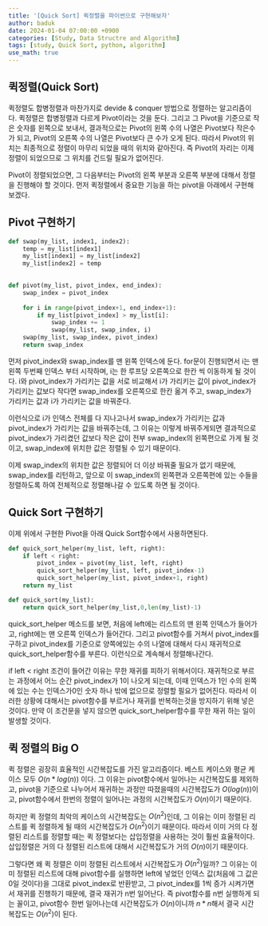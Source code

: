 ```yaml
---
title: '[Quick Sort] 퀵정렬을 파이썬으로 구현해보자'
author: baduk
date: 2024-01-04 07:00:00 +0900
categories: [Study, Data Structre and Algorithm]
tags: [study, Quick Sort, python, algorithm]
use_math: true
---
```

<script async src="https://pagead2.googlesyndication.com/pagead/js/adsbygoogle.js?client=ca-pub-2582023706445264"
     crossorigin="anonymous"></script>

## 퀵정렬(Quick Sort)
퀵정렬도 합병정렬과 마찬가지로 devide & conquer 방법으로 정렬하는 알고리즘이다. 퀵정렬은 합병정렬과 다르게 Pivot이라는 것을 둔다. 그리고 그 Pivot을 기준으로 작은 숫자를 왼쪽으로 보내서, 결과적으로는 Pivot의 왼쪽 수의 나열은 Pivot보다 작은수가 되고, Pivot의 오른쪽 수의 나열은 Pivot보다 큰 수가 오게 된다. 따라서 Pivot의 위치는 최종적으로 정렬이 마무리 되었을 때의 위치와 같아진다. 즉 Pivot의 자리는 이제 정렬이 되었으므로 그 위치를 건드릴 필요가 없어진다.

Pivot이 정렬되었으면, 그 다음부터는 Pivot의 왼쪽 부분과 오른쪽 부분에 대해서 정렬을 진행해야 할 것이다. 먼저 퀵정렬에서 중요한 기능을 하는 pivot을 아래에서 구현해보겠다.

## Pivot 구현하기
```python
def swap(my_list, index1, index2):
    temp = my_list[index1]
    my_list[index1] = my_list[index2]
    my_list[index2] = temp
    

def pivot(my_list, pivot_index, end_index):
    swap_index = pivot_index
    
    for i in range(pivot_index+1, end_index+1):
        if my_list[pivot_index] > my_list[i]:
            swap_index += 1
            swap(my_list, swap_index, i)
    swap(my_list, swap_index, pivot_index)
    return swap_index
```
먼저 pivot_index와 swap_index를 맨 왼쪽 인덱스에 둔다. for문이 진행되면서 i는 맨 왼쪽 두번째 인덱스 부터 시작하며, i는 한 루프당 오른쪽으로 한칸 씩 이동하게 될 것이다. i와 pivot_index가 가리키는 값을 서로 비교해서 i가 가리키는 값이 pivot_index가 가리키는 값보다 작다면 swap_index를 오른쪽으로 한칸 옮겨 주고, swap_index가 가리키는 값과 i가 가리키는 값을 바꿔준다.

이런식으로 i가 인덱스 전체를 다 지나고나서 swap_index가 가리키는 값과 pivot_index가 가리키는 값을 바꿔주는데, 그 이유는 이렇게 바꿔주게되면 결과적으로 pivot_index가 가리켰던 값보다 작은 값이 전부 swap_index의 왼쪽편으로 가게 될 것이고, swap_index에 위치한 값은 정렬될 수 있기 때문이다.

이제 swap_index의 위치한 값은 정렬되어 더 이상 바꿔줄 필요가 없기 때문에, swap_index를 리턴하고, 앞으로 이 swap_index의 왼쪽편과 오른쪽편에 있는 수들을 정렬하도록 하여 전체적으로 정렬해나갈 수 있도록 하면 될 것이다.


## Quick Sort 구현하기
이제 위에서 구현한 Pivot을 아래 Quick Sort함수에서 사용하면된다.

```python
def quick_sort_helper(my_list, left, right):
    if left < right:
        pivot_index = pivot(my_list, left, right)
        quick_sort_helper(my_list, left, pivot_index-1)
        quick_sort_helper(my_list, pivot_index+1, right)
    return my_list

def quick_sort(my_list):
    return quick_sort_helper(my_list,0,len(my_list)-1)

```
quick_sort_helper 메소드를 보면, 처음에 left에는 리스트의 맨 왼쪽 인덱스가 들어가고, right에는 맨 오른쪽 인덱스가 들어간다. 그리고 pivot함수를 거쳐서 pivot_index를 구하고 pivot_index를 기준으로 양쪽에있는 수의 나열에 대해서 다시 재귀적으로 quick_sort_helper함수를 부른다. 이런식으로 계속해서 정렬해나간다.

if left < right 조건이 들어간 이유는 무한 재귀를 피하기 위해서이다. 재귀적으로 부르는 과정에서 어느 순간 pivot_index가 1이 나오게 되는데, 이때 인덱스가 1인 수의 왼쪽에 있는 수는 인덱스가0인 숫자 하나 밖에 없으므로 정렬할 필요가 없어진다. 따라서 이러한 상황에 대해서는 pivot함수를 부르거나 재귀를 반복하는것을 방지하기 위해 넣은 것이다. 만약 이 조건문을 넣지 않으면 quick_sort_helper함수를 무한 재귀 하는 일이 발생할 것이다.


## 퀵 정렬의 Big O
퀵 정렬은 굉장히 효율적인 시간복잡도를 가진 알고리즘이다. 베스트 케이스와 평균 케이스 모두 $O(n*log(n))$ 이다. 그 이유는 pivot함수에서 일어나는 시간복잡도를 제외하고, pivot을 기준으로 나누어서 재귀하는 과정만 따졌을때의 시간복잡도가 $O(log(n))$이고, pivot함수에서 한번의 정렬이 일어나는 과정의 시간복잡도가 $O(n)$이기 때문이다.

하지만 퀵 정렬의 최악의 케이스의 시간복잡도는 $O(n^2)$인데, 그 이유는 이미 정렬된 리스트를 퀵 정렬하게 될 때의 시간복잡도가 $O(n^2)$이기 때문이다. 따라서 이미 거의 다 정렬된 리스트를 정렬할 때는 퀵 정렬보다는 삽입정렬을 사용하는 것이 훨씬 효율적이다. 삽입정렬은 거의 다 정렬된 리스트에 대해서 시간복잡도가 거의 $O(n)$이기 때문이다.

그렇다면 왜 퀵 정렬은 이미 정렬된 리스트에서 시간복잡도가 $O(n^2)$일까?
그 이유는 이미 정렬된 리스트에 대해 pivot함수를 실행하면 left에 넣었던 인덱스 값(처음에 그 값은 0일 것이다)을 그대로 pivot_index로 반환받고, 그 pivot_index를 1씩 증가 시켜가면서 재귀를 진행하기 때문에, 결국 재귀가 n번 일어난다. 즉 pivot함수를 n번 실행하게 되는 꼴이고, pivot함수 한번 일어나는데 시간복잡도가 $O(n)$이니까 $n*n$해서 결국 시간복잡도는 $O(n^2)$이 된다.


<script async src="https://pagead2.googlesyndication.com/pagead/js/adsbygoogle.js?client=ca-pub-2582023706445264"
     crossorigin="anonymous"></script>